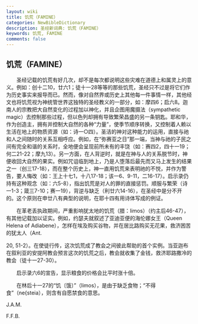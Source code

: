 ```yaml
---
layout: wiki
title: 饥荒（FAMINE）
categories: NewBibleDictionary
description: 圣经新词典: 饥荒（FAMINE）
keywords: 饥荒, FAMINE
comments: false
---
```


## 饥荒（FAMINE）

　　圣经记载的饥荒有好几次，却不是每次都说明这些灾难在道德上和属灵上的意义。例如：创十二10，廿六1；徒十一28等等的那些饥荒，圣经只不过是将它们作为历史事实来报导而已。然而，像对自然界或历史上其他每一件事情一样，其他经文也将饥荒视为神统管世界这独特的圣经教义的一部分，如：摩四6；启六8。迦南人的宗教把大自然变化的过程加以神化，并且企图用魔摄法（sympathetic magic）去控制那些过程，但以色列却拥有导致繁荣昌盛的另一条钥匙。耶和华，作为创造主，拥有并控制大自然的各种“力量”，使季节顺序转换，又控制着人赖以生活在地上的物质资源（如：诗一○四）。圣洁的神对这种能力的运用，直接与祂和人之间随时的关系互相呼应。例如，在“弥赛亚之日”那一端，当神与祂的子民之间有完全和谐的关系时，全地便会呈现前所未有的丰饶（如：赛四2，四十一19；何二21-22；摩九13）。另一方面，在人背逆时，就是在神与人的关系脱节时，神便收回大自然的果实。例如咒诅临到地上，乃是人堕落后最先而又马上发生的结果之一（创三17-18），而在整个历史上，神一直用饥荒来表明祂的不悦，并作为警告，要人悔改（如：王上十七1，十八17-18；该一6、9-11，二16-17）。启示录仍持有这种观念（如：六5-8），指出饥荒是对人的罪的直接惩罚。顺服与繁荣（诗一1-3；箴三7-10；赛一19），背逆与缺乏（利廿六14-16），在圣经中是分不开的。这个原则在申廿八有典型的说明，在耶十四有用诗体写成的例证。

　　在革老丢执政期间，严重影响犹太地的饥荒（腊：limos）（约主后46-47），有其他记载加以证实。例如，约瑟夫就叙述了亚迪亚便的海伦娜女王（Queen Helena of Adiabene），怎样在埃及购买谷物，并在居比路购买无花果，救济困苦的犹太人（Ant.

20, 51-2）。在使徒行传，这次饥荒成了教会之间彼此帮助的首个实例。当亚迦布在叙利亚的安提阿教会预言这次的饥荒之后，教会就收集了金钱，救济耶路撒冷的教会（徒十一27-30）。

　　启示录六6的宣告，显示粮食的价格会比平时涨十倍。

　　在林后十一27的“饥〔饿〕”（limos），是由于缺乏食物；“不得食”（ne{steia），则含有自愿禁食的意思。

J.A.M.

F.F.B.








